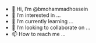 - 👋 Hi, I’m @bmohammadhossein
- 👀 I’m interested in ...
- 🌱 I’m currently learning ...
- 💞️ I’m looking to collaborate on ...
- 📫 How to reach me ...

<!---
bmohammadhossein/bmohammadhossein is a ✨ special ✨ repository because its `README.md` (this file) appears on your GitHub profile.
You can click the Preview link to take a look at your changes.
--->
